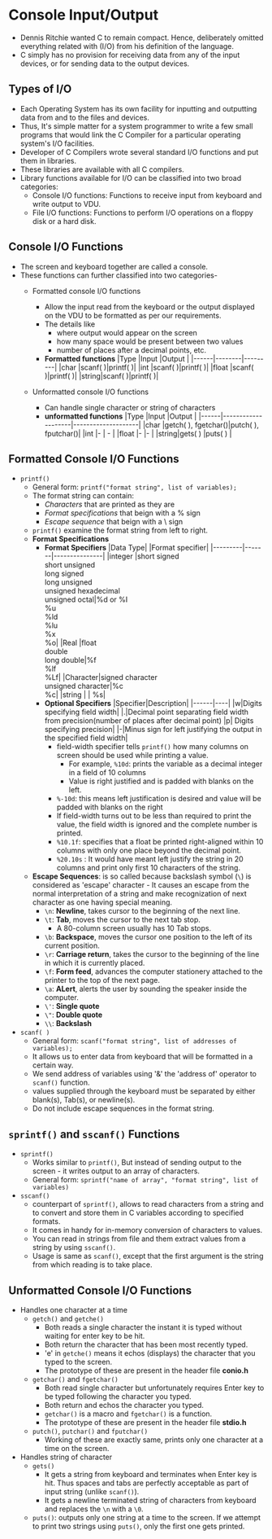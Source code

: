 # Console Input/Output
* Dennis Ritchie wanted C to remain compact. Hence, deliberately omitted everything related with (I/O) from his definition of the language.
* C simply has no provision for receiving data from any of the input devices, or for sending data to the output devices.

## Types of I/O
* Each Operating System has its own facility for inputting and outputting data from and to the files and devices.
* Thus, It's simple matter for a system programmer to write a few small programs that would link the C Compiler for a particular operating system's I/O facilities.
* Developer of C Compilers wrote several standard I/O functions and put them in libraries.
* These libraries are available with all C compilers.
* Library functions available for I/O can be classified into two broad categories:
    * Console I/O functions: Functions to receive input from keyboard and write output to VDU.
    * File I/O functions: Functions to perform I/O operations on a floppy disk or a hard disk.

## Console I/O Functions
* The screen and keyboard together are called a console.
* These functions can further classified into two categories-
    * Formatted console I/O functions
        * Allow the input read from the keyboard or the output displayed on the VDU to be formatted as per our requirements.
        * The details like
            * where output would appear on the screen
            * how many space would be present between two values
            * number of places after a decimal points, etc.
        * **Formatted functions**
          |Type  |Input   |Output   |
          |------|--------|---------|
          |char  |scanf( )|printf( )|
          |int   |scanf( )|printf( )|
          |float |scanf( )|printf( )|
          |string|scanf( )|printf( )|

    * Unformatted console I/O functions
        * Can handle single character or string of characters
        * **unformatted functions**
          |Type  |Input               |Output              |
          |------|--------------------|--------------------|
          |char  |getch( ), fgetchar()|putch( ), fputchar()|
          |int   |-                   |       -            |
          |float |-                   |-                   |
          |string|gets( )             |puts( )             |

## Formatted Console I/O Functions
* `printf()`
    * General form: `printf("format string", list of variables);`
    * The format string can contain:
        * *Characters* that are printed as they are
        * *Format specifications* that beign with a % sign
        * *Escape sequence* that beign with a \ sign
    * `printf()` examine the format string from left to right.
    * **Format Specifications**
        * **Format Specifiers**
            |Data Type|       |Format specifier|
            |---------|-------|---------------|
            |integer  |short signed<br>short unsigned<br>long signed<br>long unsigned<br>unsigned hexadecimal<br>unsigned octal|%d or %I<br> %u<br>%ld<br>%lu<br>%x<br> %o|
            |Real     |float<br>double<br>long double|%f<br>%lf<br>%Lf|
            |Character|signed character<br>unsigned character|%c<br>%c|
            |string   | | %s|
        * **Optional Specifiers**
            |Specifier|Description|
            |------|----|
            |w|Digits specifying field width|
            |.|Decimal point separating field width from precision(number of places after decimal point)
            |p| Digits specifying precision|
            |-|Minus sign for left justifying the output in the specified field width|
            * field-width specifier tells `printf()` how many columns on screen should be used while printing a value. 
                * For example, `%10d`: prints the variable as a decimal integer in a field of 10 columns
                * Value is right justified and is padded with blanks on the left.
            * `%-10d`: this means left justification is desired and value will be padded with blanks on the right
            * If field-width turns out to be less than required to print the value, the field width is ignored and the complete number is printed.
            * `%10.1f`: specifies that a float be printed right-aligned within 10 columns with only one place beyond the decimal point.
            * `%20.10s` : It would have meant left justify the string in 20 columns and print only first 10 characters of the string.
    * **Escape Sequences**: is so called because backslash symbol (`\`) is considered as 'escape' character - It causes an escape from the normal interpretation of a string and make recognization of next character as one having special meaning.
        * `\n`: **Newline**, takes cursor to the beginning of the next line.
        * `\t`: **Tab**, moves the cursor to the next tab stop.
            * A 80-column screen usually has 10 Tab stops.
        * `\b`: **Backspace**, moves the cursor one position to the left of its current position.
        * `\r`: **Carriage return**, takes the cursor to the beginning of the line in which it is currently placed.
        * `\f`: **Form feed**, advances the computer stationery attached to the printer to the top of the next page.
        * `\a`: **ALert**, alerts the user by sounding the speaker inside the computer.
        * `\'`: **Single quote**
        * `\"`: **Double quote**
        * `\\`: **Backslash**
* `scanf( )`
    * General form: `scanf("format string", list of addresses of variables);`
    * It allows us to enter data from keyboard that will be formatted in a certain way.
    * We send address of variables using '&' the 'address of' operator to `scanf()` function.
    * values supplied through the keyboard must be separated by either blank(s), Tab(s), or newline(s).
    * Do not include escape sequences in the format string.

## `sprintf()` and `sscanf()` Functions
* `sprintf()`
    * Works similar to `printf()`, But instead of sending output to the screen - it writes output to an array of characters.
    * General form: `sprintf("name of array", "format string", list of variables)`
* `sscanf()`
    * counterpart of `sprintf()`, allows to read characters from a string and to convert and store them in C variables according to specified formats.
    * It comes in handy for in-memory conversion of characters to values.
    * You can read in strings from file and them extract values from a string by using `sscanf()`.
    * Usage is same as `scanf()`, except that the first argument is the string from which reading is to take place.

## Unformatted Console I/O Functions
* Handles one character at a time
    * `getch()` and `getche()` 
        * Both reads a single character the instant it is typed without waiting for enter key to be hit.
        * Both return the character that has been most recently typed.
        * 'e' in `getche()` means it echos (displays) the character that you typed to the screen.
        * The prototype of these are present in the header file **conio.h**
    * `getchar()` and `fgetchar()`
        * Both read single character but unfortunately requires Enter key to be typed following the character you typed.
        * Both return and echos the character you typed.
        * `getchar()` is a macro and `fgetchar()` is a function.
        * The prototype of these are present in the header file **stdio.h**
    * `putch()`, `putchar()` and `fputchar()`
        * Working of these are exactly same, prints only one character at a time on the screen.
* Handles string of character
    * `gets()` 
        * It gets a string from keyboard and terminates when Enter key is hit. Thus spaces and tabs are perfectly acceptable as part of input string (unlike `scanf()`).
        * It gets a newline terminated string of characters from keyboard and replaces the `\n` with a `\0`.
    * `puts()`: outputs only one string at a time to the screen. If we attempt to print two strings using `puts()`, only the first one gets printed.